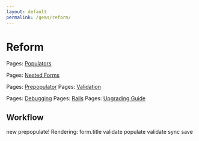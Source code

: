 ```yaml
---
layout: default
permalink: /gems/reform/
---
```


# Reform


Pages: [Populators](populators.html)

Pages: [Nested Forms](nested_forms.html)

Pages: [Prepopulator](prepopulator.html)
Pages: [Validation](validation.html)

Pages: [Debugging](debugging.html)
Pages: [Rails](rails.html)
Pages: [Upgrading Guide](upgrading-guide.html)


## Workflow

new
prepopulate!
Rendering: form.title
validate
  populate
  validate
sync
save